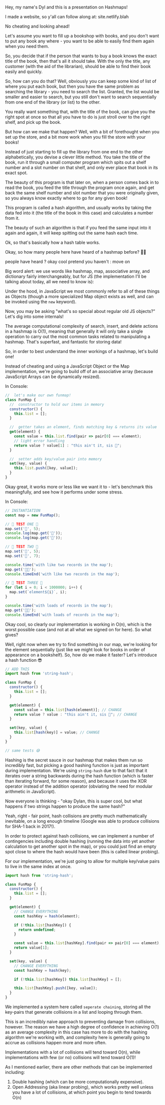 Hey, my name's Dyl and this is a presentation on Hashmaps!

I made a website, so y'all can follow along at: site.netlify.blah

No cheating and looking ahead!

Let's assume you want to fill up a bookshop with books, and you don't want to put any book any where - you want to be able to easily find them again when you need them.

So, you decide that if the person that wants to buy a book knows the exact title of the book, then that's all it should take. With the only the title, any customer (with the aid of the librarian), should be able to find their book easily and quickly.

So, how can you do that? Well, obviously you can keep some kind of list of where you put each book, but then you have the same problem as searching the library - you need to search the list. Granted, the list would be smaller and easier to search, but you still don't want to search sequentially from one end of the library (or list) to the other.

You really want something that, with the title of the book, can give you the right spot at once so that all you have to do is just stroll over to the right shelf, and pick up the book.

But how can we make that happen? Well, with a bit of forethought when you set up the store, and a bit more work when you fill the store with your books!

Instead of just starting to fill up the library from one end to the other alphabetically, you devise a clever little method. You take the title of the book, run it through a small computer program which spits out a shelf number and a slot number on that shelf, and only ever place that book in its exact spot.

The beauty of this program is that later on, when a person comes back in to read the book, you feed the title through the program once again, and get back the same shelf number and slot number that you were originally given, so you always know exactly where to go for any given book!

This program is called a hash algorithm, and usually works by taking the data fed into it (the title of the book in this case) and calculates a number from it.

The beauty of such an algorithm is that if you feed the same input into it again and again, it will keep spitting out the same hash each time.

Ok, so that's basically how a hash table works.

Okay, so how many people here have heard of a hashmap before? 🙋🏽‍

people have heard ? okay cool pretend you haven't : move on

Big word alert: we use words like hashmap, map, associative array, and dictionary fairly interchangeably, but for JS (the implementation I'll be talking about today, all we need to know is):

Under the hood, in JavaScript we most commonly refer to all of these things as Objects (though a more specialized Map object exists as well, and can be invoked using the `new` keyword).

Now, you may be asking "what's so special about regular old JS objects?" Let's dig into some internals!

The average computational complexity of search, insert, and delete actions in a hashmap is O(1), meaning that generally it will only take a single operation to carry out the most common tasks related to manipulating a hashmap. That's superfast, and fantastic for storing data!

So, in order to best understand the inner workings of a hashmap, let's build one!

Instead of cheating and using a JavaScript Object or the Map implementation, we're going
to build off of an associative array (because JavaScript Arrays can be dynamically resized).

In Console:

```javascript
//  let's make our own funmap!
class FunMap {
  //  constructor to hold our items in memory
  constructor() {
    this.list = [];
  }

  //  getter takes an element, finds matching key & returns its value
  get(element) {
    const value = this.list.find(pair => pair[0] === element);
    // light error handling
    return value ? value[1] : "this ain't it, sis 💁";
  }

  //  setter adds key/value pair into memory
  set(key, value) {
    this.list.push([key, value]);
  }
}
```

Okay great, it works more or less like we want it to - let's benchmark this meaningfully, and see how it performs under some stress.

In Console:

```javascript
// INSTANTIATION
const map = new FunMap();

// 🌈 TEST ONE 🦄
map.set('🦄', 5);
console.log(map.get('🦄'));
console.log(map.get('🌈'));

// 🌈 TEST TWO 🦄
map.set('🦄', 5);
map.set('🌈', 7);

console.time('with like two records in the map');
map.get('💃🏽');
console.timeEnd('with like two records in the map');

// 🌈 TEST THREE 🦄
for (let i = 0; i < 1000000; i++) {
  map.set(`element${i}`, i);
}

console.time('with loads of records in the map');
map.get('💃🏽');
console.timeEnd('with loads of records in the map');
```

Okay cool, so clearly our implementation is working in O(n), which is the
worst possible case (and not at all what we signed on for here). So what gives?

Well, right now when we try to find something in our map, we're looking for the element sequentially (just like we might look for books in order of appearance on a bookshelf). So, how do we make it faster? Let's introduce a hash function 😎

```javascript
// ADD THIS
import hash from 'string-hash';

class FunMap {
  constructor() {
    this.list = [];
  }

  get(element) {
    const value = this.list[hash(element)]; // CHANGE
    return value ? value : "this ain't it, sis 💁"; // CHANGE
  }

  set(key, value) {
    this.list[hash(key)] = value; // CHANGE
  }
}

// same tests 😅
```

Hashing is the secret sauce in our hashmap that makes them run so incredibly fast, but picking
a good hashing function is just as important during implementation. We're using `string-hash`
due to that fact that it iterates over a string backwards during the hash function (which is faster
than iterating forward, for some reason), and because it uses the XOR operator instead of the
addition operator (obviating the need for modular arithmetic in JavaScript).

Now everyone is thinking - "okay Dylan, this is super cool, but what happens if two strings happen
to produce the same hash?"

Yeah, right - fair point, hash collisions are pretty much mathematically inevitable, on a long
enough timeline (Google was able to produce collisions for SHA-1 back in 2017!).

In order to protect against hash collisions, we can implement a number of contingencies including
double hashing (running the data into yet another calculation to get another spot in the map), or
you could just find an empty spot close to where the hash would have been (this is called linear probing).

For our implementation, we're just going to allow for multiple key/value pairs to live in the same
index at once.

```javascript
import hash from 'string-hash';

class FunMap {
  constructor() {
    this.list = [];
  }

  get(element) {
    // CHANGE EVERYTHING
    const hashKey = hash(element);

    if (!this.list[hashKey]) {
      return undefined;
    }

    const value = this.list[hashKey].find(pair => pair[0] === element);
    return value[1];
  }

  set(key, value) {
    // CHANGE EVERYTHING
    const hashKey = hash(key);

    if (!this.list[hashKey]) this.list[hashKey] = [];

    this.list[hashKey].push([key, value]);
  }
}
```

We implemented a system here called `seperate chaining`, storing all the key-pairs that
generate collisions in a list and looping through them.

This is an incredibly naive approach to preventing damage from collisions, however.
The reason we have a high degree of confidence in achieving O(1) as an average complexity
in this case has more to do with the hashing algorithm we're working with, and complexity
here is generally going to accrue as collisions happen more and more often.

Implementations with a lot of collisions will tend toward O(n), while implementations
with few (or no) collisions will tend toward O(1)!

As I mentioned earlier, there are other methods that can be implemented including:

1. Double hashing (which can be more computationally expensive).
2. Open Addressing (aka linear probing), which works pretty well unless you have
   a lot of collisions, at which point you begin to tend towards O(n)
